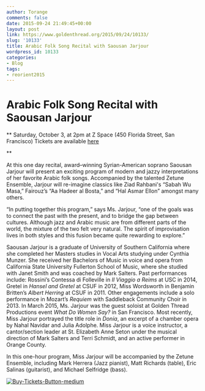 ```yaml
---
author: Torange
comments: false
date: 2015-09-24 21:49:45+00:00
layout: post
link: https://www.goldenthread.org/2015/09/24/10133/
slug: '10133'
title: Arabic Folk Song Recital with Saousan Jarjour
wordpress_id: 10133
categories:
- Blog
tags:
- reorient2015
---
```


# **Arabic Folk Song Recital with Saousan Jarjour**


**
Saturday, October 3, at 2pm 
at Z Space (450 Florida Street, San Francisco)
Tickets are available [here](http://bit.ly/1OLRpef) 

**

At this one day recital, award–winning Syrian-American soprano Saousan Jarjour will present an exciting program of modern and jazzy interpretations of her favorite Arabic folk songs.  Accompanied by the talented Zetune Ensemble,  Jarjour  will re-imagine classics like Ziad Rahbani's “Sabah Wu Masa,” Fairouz’s “Aa Hadeer al Bosta,” and “Hal Asmar Ellon” amongst many others. 
<!-- more -->
“In putting together this program,” says Ms. Jarjour, “one of the goals was to connect the past with the present, and to bridge the gap between cultures. Although jazz and Arabic music are from different parts of the world, the mixture of the two felt very natural. The spirit of improvisation lives in both styles and this fusion became quite rewarding to explore.”

Saousan Jarjour is a graduate of University of Southern California where she completed her Masters studies in Vocal Arts studying under Cynthia Munzer. She received her Bachelors of Music in voice and opera from California State University Fullerton School of Music, where she studied with Janet Smith and was coached by Mark Salters. Past performances include: Rossini’s Contessa di Folleville in _Il Viaggio a Reims_ at USC in 2014, Gretel in _Hansel and Gretel_ at CSUF in 2012, Miss Wordsworth in Benjamin Britten’s _Albert Herring_ at CSUF in 2011. Other engagements include a solo performance in Mozart’s _Requiem_ with Saddleback Community Choir in 2013. In March 2015, Ms. Jarjour was the guest soloist at Golden Thread Productions event _What Do Women Say?_ in San Francisco. Most recently, Miss Jarjour portrayed the title role in _Donia_, an excerpt of a chamber opera by Nahal Navidar and Julia Adolphe. Miss Jarjour is a voice instructor, a cantor/section leader at St. Elizabeth Anne Seton under the musical direction of Mark Salters and Terri Schmidt, and an active performer in Orange County. 

In this one-hour program, Miss Jarjour will be accompanied by the Zetune Ensemble, including Mark Herrera (Jazz pianist), Matt Richards (table), Eric Salinas (guitarist), and Michael Selfridge (bass).

[![Buy-Tickets-Button-medium](https://www.goldenthread.org/wp-content/uploads/2015/04/Buy-Tickets-Button-medium.png)](https://web.ovationtix.com/trs/pe.c/10021439)




